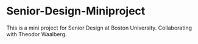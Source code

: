 # Senior-Design-Miniproject
This is a mini project for Senior Design at Boston University. Collaborating with Theodor Waalberg. 
